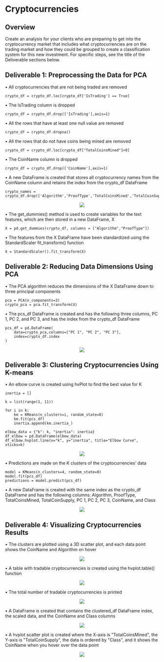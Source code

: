 # Cryptocurrencies
## Overview
Create an analysis for your clients who are preparing to get into the cryptocurrency market that includes what cryptocurrencies are on the trading market and how they could be grouped to create a classification system for this new investment.  For specific steps, see the title of the Deliverable sections below.
## Deliverable 1: Preprocessing the Data for PCA
• All cryptocurrencies that are not being traded are removed

    crypto_df = crypto_df.loc[crypto_df['IsTrading'] == True]

• The IsTrading column is dropped

    crypto_df = crypto_df.drop(['IsTrading'],axis=1)

• All the rows that have at least one null value are removed

    crypto_df = crypto_df.dropna()

• All the rows that do not have coins being mined are removed

    crypto_df = crypto_df.loc[crypto_df["TotalCoinsMined"]>0]

• The CoinName column is dropped

    crypto_df = crypto_df.drop(['CoinName'],axis=1)

• A new DataFrame is created that stores all cryptocurrency names from the CoinName column and retains the index from the crypto_df DataFrame

    crypto_names = crypto_df.drop(['Algorithm','ProofType','TotalCoinsMined','TotalCoinSupply'],axis=1)

<p align='center'>
  <img src='https://github.com/jzebker/Cryptocurrencies/blob/main/img/CoinNameDF.png?raw=true'>
</p>

• The get_dummies() method is used to create variables for the text features, which are then stored in a new DataFrame, X

    X = pd.get_dummies(crypto_df, columns = ["Algorithm","ProofType"])

• The features from the X DataFrame have been standardized using the StandardScaler fit_transform() function

    X = StandardScaler().fit_transform(X)

## Deliverable 2: Reducing Data Dimensions Using PCA
• The PCA algorithm reduces the dimensions of the X DataFrame down to three principal components

    pca = PCA(n_components=3)
    crypto_pca = pca.fit_transform(X)

• The pcs_df DataFrame is created and has the following three columns, PC 1, PC 2, and PC 3, and has the index from the crypto_df DataFrame

    pcs_df = pd.DataFrame(
        data=crypto_pca,columns=["PC 1", "PC 2", "PC 3"],    
        index=crypto_df.index
    )

<p align='center'>
  <img src='https://github.com/jzebker/Cryptocurrencies/blob/main/img/pcs_df.png?raw=true'>
</p>

## Deliverable 3: Clustering Cryptocurrencies Using K-means
• An elbow curve is created using hvPlot to find the best value for K

    inertia = []

    k = list(range(1, 11))

    for i in k:
        km = KMeans(n_clusters=i, random_state=0)   
        km.fit(pcs_df)
        inertia.append(km.inertia_)

    elbow_data = {"k": k, "inertia": inertia}
    df_elbow = pd.DataFrame(elbow_data)
    df_elbow.hvplot.line(x="k", y="inertia", title="Elbow Curve", xticks=k)

<p align='center'>
  <img src='https://github.com/jzebker/Cryptocurrencies/blob/main/img/elbowcurve.png?raw=true'>
</p>

• Predictions are made on the K clusters of the cryptocurrencies’ data 

    model = KMeans(n_clusters=4, random_state=0)
    model.fit(pcs_df)
    predictions = model.predict(pcs_df)

• A new DataFrame is created with the same index as the crypto_df DataFrame and has the following columns: Algorithm, ProofType, TotalCoinsMined, TotalCoinSupply, PC 1, PC 2, PC 3, CoinName, and Class

<p align='center'>
  <img src='https://github.com/jzebker/Cryptocurrencies/blob/main/img/clustered_df.png?raw=true'>
</p>

## Deliverable 4: Visualizing Cryptocurrencies Results
• The clusters are plotted using a 3D scatter plot, and each data point shows the CoinName and Algorithm on hover

<p align='center'>
  <img src='https://github.com/jzebker/Cryptocurrencies/blob/main/img/3dscatter.png?raw=true'>
</p>

• A table with tradable cryptocurrencies is created using the hvplot.table() function

<p align='center'>
  <img src='https://github.com/jzebker/Cryptocurrencies/blob/main/img/tradabletable.png?raw=true'>
</p>

• The total number of tradable cryptocurrencies is printed

<p align='center'>
  <img src='https://github.com/jzebker/Cryptocurrencies/blob/main/img/totaltradable.png?raw=true'>
</p>

• A DataFrame is created that contains the clustered_df DataFrame index, the scaled data, and the CoinName and Class columns 

<p align='center'>
  <img src='https://github.com/jzebker/Cryptocurrencies/blob/main/img/newdfD4.png?raw=true'>
</p>

• A hvplot scatter plot is created where the X-axis is "TotalCoinsMined", the Y-axis is "TotalCoinSupply", the data is ordered by "Class", and it shows the CoinName when you hover over the data point

<p align='center'>
  <img src='https://github.com/jzebker/Cryptocurrencies/blob/main/img/scatterplot.png?raw=true'>
</p>
